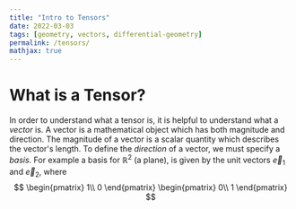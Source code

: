 ```yaml
---
title: "Intro to Tensors"
date: 2022-03-03
tags: [geometry, vectors, differential-geometry]
permalink: /tensors/
mathjax: true
---
```


# What is a Tensor?
In order to understand what a tensor is, it is helpful to understand what a *vector* is. A vector is a mathematical object which has both magnitude and direction. The magnitude of a vector is a scalar quantity which describes the vector's length. To define the *direction* of a vector, we must specify a *basis*. For example a basis for $\mathbb{R}^2$ (a plane), is given by the unit vectors $\vec{e}_1$ and $\vec{e}_2$, where
$$
\begin{pmatrix}
1\\
0
\end{pmatrix}
\begin{pmatrix}
0\\ 
1
\end{pmatrix}
$$
